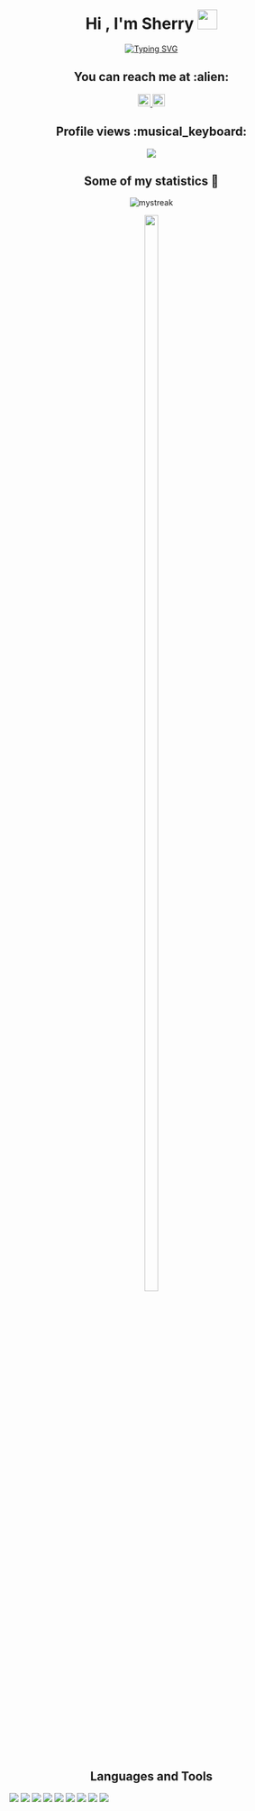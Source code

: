 <h1 align="center">Hi , I'm Sherry <img src="https://media.giphy.com/media/hvRJCLFzcasrR4ia7z/giphy.gif" width="35"></h1>

<p align="center">
<a href="https://git.io/typing-svg"><img src="https://readme-typing-svg.demolab.com?font=Time+New+Roman&size=22&pause=1000&color=0077B5&center=true&width=435&lines=Software+Engineer+%40+Tech;CMU+Graduate;AI+Tool+Contributor" alt="Typing SVG" /></a>
</p>

<h2 align="center">You can reach me at :alien:</h2>

<p align="center">
  <a href="https://www.linkedin.com/in/xiaoxuanlu/">
    <img alt="Sherry's LinkdeIn" width="22px" src="https://www.vectorlogo.zone/logos/linkedin/linkedin-icon.svg" />
  </a>

  <a href="https://www.instagram.com/sherrrryxxl/?hl=en">
    <img alt="Sherry's Instagram" width="22px" src="https://www.vectorlogo.zone/logos/instagram/instagram-icon.svg" />
  </a>
</p>


<h2 align="center">Profile views :musical_keyboard:</h2>
<p align="center">
  <img src="https://profile-counter.glitch.me/XiaoxuanLu/count.svg">
</p>
  


<h2 align="center">Some of my statistics 🚀</h2>
<p align="center">
  <img src="https://github-readme-streak-stats.herokuapp.com/?user=XiaoxuanLu&theme=tokyonight" alt="mystreak"/>
</p>
<p align="center">
  <img style="height:70%;width:49%;max-width: 10%" src="https://github-readme-stats.vercel.app/api/top-langs/?username=XiaoxuanLu&theme=tokyonight&layout=compact"/>
</p>


<h2 align="center">Languages and Tools </h2>

<img src="https://img.shields.io/badge/c++%20-%2300599C.svg?&style=for-the-badge&logo=c%2B%2B&logoColor=white">   <img src="https://img.shields.io/badge/python%20-%2314354C.svg?&style=for-the-badge&logo=python&logoColor=white">   <img src="https://img.shields.io/badge/javascript%20-%23323330.svg?&style=for-the-badge&logo=javascript&logoColor=%23F7DF1E">   <img src="https://img.shields.io/badge/html5%20-%23E34F26.svg?&style=for-the-badge&logo=html5&logoColor=white">   <img src="https://img.shields.io/badge/css3%20-%231572B6.svg?&style=for-the-badge&logo=css3&logoColor=white">   <img src="https://img.shields.io/badge/react%20-%2320232a.svg?&style=for-the-badge&logo=react&logoColor=%2361DAFB">   <img src="https://img.shields.io/badge/bootstrap%20-%23563D7C.svg?&style=for-the-badge&logo=bootstrap&logoColor=white">   <img src="https://img.shields.io/badge/git%20-%23F05033.svg?&style=for-the-badge&logo=git&logoColor=white"/>   <img src="http://img.shields.io/badge/-VS%20Code-000000?style=for-the-badge&logo=Visual-studio-code&logoColor=blue">

